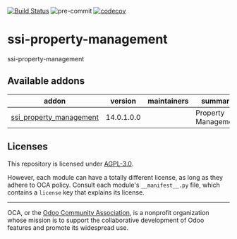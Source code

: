 [![Build Status](https://travis-ci.com/open-synergy/ssi-property-management.svg?branch=14.0)](https://travis-ci.com/open-synergy/ssi-property-management)
![pre-commit](https://github.com/open-synergy/ssi-property-management/actions/workflows/pre-commit.yml/badge.svg)
[![codecov](https://codecov.io/gh/open-synergy/ssi-property-management/branch/14.0/graph/badge.svg)](https://codecov.io/gh/open-synergy/ssi-property-management)

<!-- /!\ do not modify above this line -->

# ssi-property-management

ssi-property-management

<!-- /!\ do not modify below this line -->

<!-- prettier-ignore-start -->

[//]: # (addons)

Available addons
----------------
addon | version | maintainers | summary
--- | --- | --- | ---
[ssi_property_management](ssi_property_management/) | 14.0.1.0.0 |  | Property Management

[//]: # (end addons)

<!-- prettier-ignore-end -->

## Licenses

This repository is licensed under [AGPL-3.0](LICENSE).

However, each module can have a totally different license, as long as they adhere to OCA
policy. Consult each module's `__manifest__.py` file, which contains a `license` key
that explains its license.

----

OCA, or the [Odoo Community Association](http://odoo-community.org/), is a nonprofit
organization whose mission is to support the collaborative development of Odoo features
and promote its widespread use.

